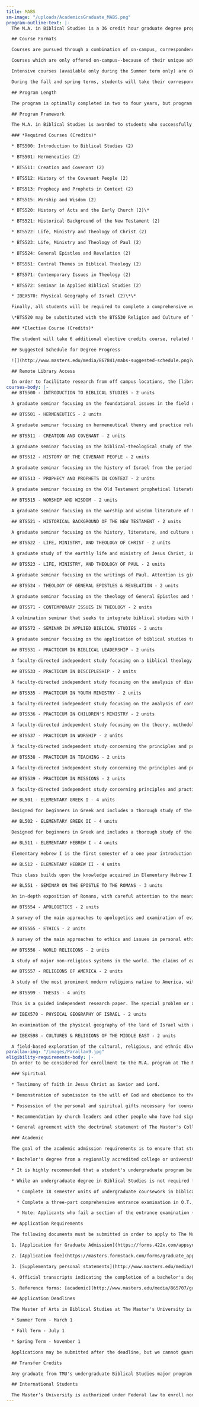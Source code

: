 ```yaml
---
title: MABS
sm-image: "/uploads/AcademicsGraduate_MABS.png"
program-outline-text: |-
  The M.A. in Biblical Studies is a 36 credit hour graduate degree program, designed to allow students to pursue in-depth training in Biblical Studies.

  ## Course Formats

  Courses are pursued through a combination of on-campus, correspondence, and travel-study courses. The program is designed to give students maximum flexibility in progressing through the degree while also strategically offering instruction in the format best suited for effective educational training. With these available formats, the entire degree may be earned without relocating to Southern California.

  Courses which are only offered on-campus--because of their unique advantage in a traditional classroom setting--are pursued through our intensive courses (courses which meet intensively for 1 week on campus in July and from a distance the rest of the term--formerly known as our "Summer Intensive Program"). Twenty four (24) units must be completed on campus. The remaining 12 units are completed by correspondence or travel-study format.

  Intensive courses (available only during the Summer term only) are designed to serve those in various parts of the world who are entrenched in their current ministries and without the ability to relocate to Southern California. These summer term courses extend from May to August, but intensive lectures and classroom dialogue are conducted in a single week period always scheduled during the last two weeks of July. Preparatory and follow-up studies surround the intensive week. Students are encouraged to take four courses each summer (which include two weeks of intensive class meetings) in order to complete the on-campus requirement in 2 1/2 years.

  During the fall and spring terms, students will take their correspondence courses or travel-study courses.

  ## Program Length

  The program is optimally completed in two to four years, but program length may depend on the student's own schedule and external commitments. Typically, students complete their course work in a three to four year period. The degree \*must \*be completed within six years of enrollment.

  ## Program Framework

  The M.A. in Biblical Studies is awarded to students who successfully fulfill the requirements of the following courses.

  ### *Required Courses (Credits)*

  * BTS500: Introduction to Biblical Studies (2)

  * BTS501: Hermeneutics (2)

  * BTS511: Creation and Covenant (2)

  * BTS512: History of the Covenant People (2)

  * BTS513: Prophecy and Prophets in Context (2)

  * BTS515: Worship and Wisdom (2)

  * BTS520: History of Acts and the Early Church (2)\*

  * BTS521: Historical Background of the New Testament (2)

  * BTS522: Life, Ministry and Theology of Christ (2)

  * BTS523: Life, Ministry and Theology of Paul (2)

  * BTS524: General Epistles and Revelation (2)

  * BTS551: Central Themes in Biblical Theology (2)

  * BTS571: Contemporary Issues in Theology (2)

  * BTS572: Seminar in Applied Biblical Studies (2)

  * IBEX570: Physical Geography of Israel (2)\*\*

  Finally, all students will be required to complete a comprehensive written examination which will evaluate the student's depth of biblical and theological knowledge and mastery of MABS program learning outcomes.

  \*BTS520 may be substituted with the BTS530 Religion and Culture of Turkey and Greece correspondence course. \*\*IBEX570 may be substituted with the BTS510 Land of the Bible online course.

  ### *Elective Course (Credits)*

  The student will take 6 additional elective credits course, related to his specific research or ministry interests.

  ## Suggested Schedule for Degree Progress

  ![](http://www.masters.edu/media/867841/mabs-suggested-schedule.png?width=438.07339449541286&height=500)

  ## Remote Library Access

  In order to facilitate research from off campus locations, the [library](/library) provides remote access to many of The Master's University online databases. This access allows the student to [search the available databases](/library) from any computer off campus that has an Internet connection. Currently, The Master's College has over 20 databases available with remote access. Students are welcome to [contact the library](/library) directly if they need help with their research needs.
courses-body: |-
  ## BTS500 - INTRODUCTION TO BIBLICAL STUDIES - 2 units

  A graduate seminar focusing on the foundational issues in the field of Biblical Studies. Seminar topics include inspiration, origin, authority, canonicity, transmission, and translation. Students will be exposed to the assumptions of critical scholarship related to the Bible and an evangelical response to those assumptions. Issues of special introduction to selected portions of the Old and New Testaments will be treated with particular attention to the conclusions of modern "higher criticism."

  ## BTS501 - HERMENEUTICS - 2 units

  A graduate seminar focusing on hermeneutical theory and practice related to the biblical text. Attention is given to the philosophical and literary foundations that describe relationship between author, text, and reader; the interpretive methodologies that are applied to various Scriptural genres; and the application of interpretive theory to specific passages of Scripture.

  ## BTS511 - CREATION AND COVENANT - 2 units

  A graduate seminar focusing on the biblical-theological study of the Pentateuch. Emphasis will be given to the foundational themes of creation and covenant as essential to biblical theology; the exploration of critical issues of authorship and composition, the discussion of interpretive options for crucial passages, and the formative influence of creation on the current public debate on origins and age of the earth.

  ## BTS512 - HISTORY OF THE COVENANT PEOPLE - 2 units

  A graduate seminar focusing on the history of Israel from the period of the patriarchs through the Babylonian exile. Emphasis will be given to placing the history of Israel against the backdrop of the ancient Near East, from the perspective that God used the nations surrounding Israel to accomplish His purposes for her and orchestrated world history around her. Further attention will be given to the historical method and historiography concerning ancient Israel. The current public debate on the status and legitimacy of modern Israel will also be considered.

  ## BTS513 - PROPHECY AND PROPHETS IN CONTEXT - 2 units

  A graduate seminar focusing on the Old Testament prophetical literature with attention given to historical backgrounds and context, internal message, theological themes, and issues of criticism.

  ## BTS515 - WORSHIP AND WISDOM - 2 units

  A graduate seminar focusing on the worship and wisdom literature of the Old Testament and its application to the contemporary church and the sanctification of every believer. Issues like the problem of pain, the value of worship, and the reason the wicked prosper will be addressed. The student will learn to seek answers to life in the true worship of God and in the wisdom of God provided in these books.

  ## BTS521 - HISTORICAL BACKGROUND OF THE NEW TESTAMENT - 2 units

  A graduate seminar focusing on the history, literature, and culture of the Inter-testamental period through the first century A.D.

  ## BTS522 - LIFE, MINISTRY, AND THEOLOGY OF CHRIST - 2 units

  A graduate study of the earthly life and ministry of Jesus Christ, including His role as Messiah and as Son of God. Special attention will be given to the Jewish historical and cultural background of His life, the implications of His true humanity, and the modern alternative theories about the facts and meaning of His life.

  ## BTS523 - LIFE, MINISTRY, AND THEOLOGY OF PAUL - 2 units

  A graduate seminar focusing on the writings of Paul. Attention is given to historical and cultural settings, messages, theological themes, and analysis of selected passages.

  ## BTS524 - THEOLOGY OF GENERAL EPISTLES & REVELATION - 2 units

  A graduate seminar focusing on the theology of General Epistles and the Revelation. Emphasis will be placed on critical issues relating to authorship, acceptance into the canon, historical settings, messages, theological themes, and interpretive problems. Special emphasis will be placed on the high priesthood of Jesus Christ as seen in Hebrews and the eschatology of 2 Peter 3 and the Book of Revelation.

  ## BTS571 - CONTEMPORARY ISSUES IN THEOLOGY - 2 units

  A culmination seminar that seeks to integrate biblical studies with Christian faith and ministry. Students will use an evangelical theological method to address contemporary trends and emphases in theology confronting the contemporary Christian church. Students will be exposed to a wide diversity of theological literature and perspectives within and beyond the evangelical spectrum.

  ## BTS572 - SEMINAR IN APPLIED BIBLICAL STUDIES - 2 units

  A graduate seminar focusing on the application of biblical studies to the life of the believer. Attention will be given to the priority of Christ-likeness, the process by which this occurs in the life of the believer, and the role of discipling towards this objective. The uniqueness of the biblical process of change will also be addressed.

  ## BTS531 - PRACTICUM IN BIBLICAL LEADERSHIP - 2 units

  A faculty-directed independent study focusing on a biblical theology and philosophy of leadership. Attention will be given to examples of leaders in the Bible and an examination of the concept of spiritual leadership. Students will be expected to articulate a philosophy of leadership and provide evidence of applying that philosophy in a specific facet of their own ministry.

  ## BTS533 - PRACTICUM IN DISCIPLESHIP - 2 units

  A faculty-directed independent study focusing on the analysis of discipleship models and the application of Scriptural principles in the discipleship process.

  ## BTS535 - PRACTICUM IN YOUTH MINISTRY - 2 units

  A faculty-directed independent study focusing on the analysis of contemporary youth culture and ministry. Emphasis will be given to finding biblical solutions to the needs and challenges of contemporary youth culture.

  ## BTS536 - PRACTICUM IN CHILDREN'S MINISTRY - 2 units

  A faculty-directed independent study focusing on the theory, methodology and practice of Biblically-based Christian education to children. Attention will be given to the preparation and teaching of Bible lessons that are age and culture appropriate; the recruitment, training and supervision of volunteer teachers; the development and administration of ministry programs; and the assessment of curricula. The student will be involved in a supervised and evaluated ministry project as part of the course.

  ## BTS537 - PRACTICUM IN WORSHIP - 2 units

  A faculty-directed independent study concerning the principles and practices of worship. Attention will be given to a biblical definition of worship, biblical paradigms of worship, styles of worship, leading in worship, hymnody and hymnology, and current issues in worship.

  ## BTS538 - PRACTICUM IN TEACHING - 2 units

  A faculty-directed independent study concerning the principles and practices of effective teaching. Emphasis will be placed on teaching technique, the learning process, and basic curricular design.

  ## BTS539 - PRACTICUM IN MISSIONS - 2 units

  A faculty-directed independent study concerning principles and practices of Biblically-based mission work. Emphasis will be placed on evaluating mission boards, the mission program of the local church, a survey of the biblical basis of missions, cross-cultural communication, mission strategy, the call and preparation of the missionary, and the role of sending organizations. Some consideration will also be given to one or more contemporary issues, such as urban ministries, student ministries, and creative access to closed countries.

  ## BL501 - ELEMENTARY GREEK I - 4 units

  Designed for beginners in Greek and includes a thorough study of the pronunciation and acquisition of a working vocabulary; exercises in translation from Greek to English as well as from English to Greek. Translation of selected passages of the Greek New Testament.

  ## BL502 - ELEMENTARY GREEK II - 4 units

  Designed for beginners in Greek and includes a thorough study of the pronunciation and acquisition of a working vocabulary; exercises in translation from Greek to English as well as from English to Greek. Translation of selected passages of the Greek New Testament.

  ## BL511 - ELEMENTARY HEBREW I - 4 units

  Elementary Hebrew I is the first semester of a one year introduction to Biblical Hebrew. Emphasis in the course is on accurate pronunciation, the recognition of noun and verb forms, the understanding of simple narrative syntax, vocabulary acquisition and translation of simple narrative texts.

  ## BL512 - ELEMENTARY HEBREW II - 4 units

  This class builds upon the knowledge acquired in Elementary Hebrew I and is offered as a D.S. for approved students. Please contact the Bible Office for more information.

  ## BL551 - SEMINAR ON THE EPISTLE TO THE ROMANS - 3 units

  An in-depth exposition of Romans, with careful attention to the meaning, implication, and application of the text.

  ## BTS554 - APOLOGETICS - 2 units

  A survey of the main approaches to apologetics and examination of evidences for the Christian faith from such fields as science, history, archaeology, and philosophy.

  ## BTS555 - ETHICS - 2 units

  A survey of the main approaches to ethics and issues in personal ethics, such as moral responsibility, decision making, honesty and conscience; and topics in special ethics such as war, abortion, euthanasia, genetic engineering, and church-state relations.

  ## BTS556 - WORLD RELIGIONS - 2 units

  A study of major non-religious systems in the world. The claims of each will be compared with the absolute Truth and adequacy of biblical faith.

  ## BTS557 - RELIGIONS OF AMERICA - 2 units

  A study of the most prominent modern religions native to America, with particular reference to their historical backgrounds and doctrinal positions.

  ## BTS599 - THESIS - 4 units

  This is a guided independent research paper. The special problem or area of investigation must be precisely stated in written form, pursued under faculty supervision, and approved by the chairman of the Biblical Studies Department. A fully documented research thesis of 100-120 pages in length is required for this course.

  ## IBEX570 - PHYSICAL GEOGRAPHY OF ISRAEL - 2 units

  An examination of the physical geography of the land of Israel with attention to regional structure, geology, and topography; with a view to the development of communication lines and settlement.

  ## IBEX598 - CULTURES & RELIGIONS OF THE MIDDLE EAST - 2 units

  A field-based exploration of the cultural, religious, and ethnic diversity of the land of Israel. Special attention is given to religious and cultural distinctives of the major ethnic communities and monotheistic religions of the region.
parallax-img: "/images/Parallax9.jpg"
eligibility-requirements-body: |-
  In order to be considered for enrollment to the M.A. program at The Master's University, the following eligibility requirements must be met by the applicant. The administration and faculty of the College reserve the right to withdraw the privilege of enrollment or to place a student on probation if, after enrollment, the student proves to be lacking in these qualifications.

  ### Spiritual

  * Testimony of faith in Jesus Christ as Savior and Lord.

  * Demonstration of submission to the will of God and obedience to the Word of God.

  * Possession of the personal and spiritual gifts necessary for counseling and discipleship (deacon/deaconness qualified).

  * Recommendation by church leaders and other people who have had significant contact with the applicant.

  * General agreement with the doctrinal statement of The Master's College.

  ### Academic

  The goal of the academic admission requirements is to ensure that students who enter the program are a theological match with the university's doctrinal position, and that they have the academic capability and prerequisite preparation to successfully complete and benefit from the coursework they will be required to take.

  * Bachelor's degree from a regionally accredited college or university (official transcript required). The prospective student must have a cumulative grade point average of 3.0 or above on a 4.0 scale for all undergraduate work. The student will be expected to maintain a 3.0 average in the M.A. program, with no grade less than a C.

  * It is highly recommended that a student's undergraduate program be strong in a liberal arts emphasis, including courses in literature, history, and philosophy.

  * While an undergraduate degree in Biblical Studies is not required for entrance into this program, applicants will still be required to demonstrate a threshold level of biblical and theological knowledge in order to be admitted to the program. This requirement can be satisfied by either of the following:

    * Complete 18 semester units of undergraduate coursework in biblical studies with a GPA of at least 3.0 that includes at least 6 units of New Testament (N.T.), 6 units of Old Testament (O.T.), and 6 units of Christian Theology.

    * Complete a three-part comprehensive entrance examination in O.T., N.T., and Christian Theology to certify a level of theological knowledge necessary for graduate study. There is a $30 fee for the entrance exam.

    * Note: Applicants who fail a section of the entrance examination (N.T., O.T., or Christian Theology) may choose to retake that section of the exam or complete 6 units of undergraduate coursework with a minimum GPA of at least 3.0 in that subject area in order to be admitted to the program.

  ## Application Requirements

  The following documents must be submitted in order to apply to The Master's University:

  1. [Application for Graduate Admission](https://forms.422x.com/appsynthesis/applicationdata/includes/authentication/logon/logon_start.asp?PID=MastersGrad&AID=207350&EXT=1&EXTID=&REFERER=) (Online)

  2. [Application fee](https://masters.formstack.com/forms/graduate_application_fee_credit_card_processing) ($50)

  3. [Supplementary personal statements](http://www.masters.edu/media/865705/grad-supplemental-personal-statements-form.pdf)

  4. Official transcripts indicating the completion of a bachelor's degree from a regionally accredited college or university

  5. Reference forms: [academic](http://www.masters.edu/media/865707/grad-academic-reference-form.pdf), [pastoral](http://www.masters.edu/media/865706/grad-pastor-reference-update-form.pdf) (or other lay-leader), and [personal](http://www.masters.edu/media/865708/grad-personal-reference-form.pdf) (forms provided with application)

  ## Application Deadlines

  The Master of Arts in Biblical Studies at The Master's University is a three term program. The core courses are offered on the campus of The Master's College each summer during the last two full weeks of July. Twenty four (24) units must be completed on campus. The remaining 12 units are completed by correspondence or travel-study format. The application deadlines are:

  * Summer Term - March 1

  * Fall Term - July 1

  * Spring Term - November 1

  Applications may be submitted after the deadline, but we cannot guarantee that they will be given equal consideration with those submitted on time.

  ## Transfer Credits

  Any graduate from TMU's undergraduate Biblical Studies major program who has earned at least 36 credits of Bible will be allowed a maximum of six (6) credits of advanced standing in the program. A student transferring from another graduate program will be allowed credit for a maximum of six (6) credits for courses that correspond to those offered in the MABS program. Decisions regarding advanced standing and transfer credits are only determined through the transcript review step of the application process by the faculty chair of the MABS program in consultation with the Registrar.

  ## International Students

  The Master's University is authorized under Federal law to enroll nonimmigrant alien students. Students from abroad are welcome, provided they meet the admission requirements of the College. For applicants, for whom English is a second language, a minimum score of 100 is required on the TOEFL exam in order to be considered for admission. While all classroom instruction is conducted in English, the administration, faculty and staff attempt to be sensitive to the needs of our international students. As foreign students' legal needs are different from those of U.S. citizens, there are additional requirements. Foreign students are urged to contact the [Office of International Student Advancement](mailto:iso@masters.edu "Office of International Student Advancement") to obtain the appropriate information.
---
```



